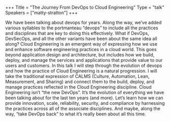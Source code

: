 +++
Title = "The Journey From DevOps to Cloud Engineering"
Type = "talk"
Speakers = ["matty-stratton"]
+++

We have been talking about devops for years. Along the way, we’ve added various syllables to the portmanteau “devops” to include all the practices and disciplines that are key to doing this effectively. What if DevOps, DevSecOps, and all the other variants have been about the same idea all along? Cloud Engineering is an emergent way of expressing how we use and enhance software engineering practices in a cloud world. This goes beyond application design and architecture, but includes how we build, deploy, and manage the services and applications that provide value to our users and customers. In this talk I will step through the evolution of devops and how the practice of Cloud Engineering is a natural progression. I will take the traditional expression of CALMS (Culture, Automation, Lean, Measurement, and Sharing) and connect them to the build, deploy, and manage practices reflected in the Cloud Engineering discipline. Cloud Engineering isn’t “the new DevOps”. It’s the evolution of everything we have been talking about for the last ten years (and more). Let’s learn how we can provide innovation, scale, reliability, security, and compliance by harnessing the practices across all of the associate disciplines. And maybe, along the way, “take DevOps back” to what it’s really been about all this time.